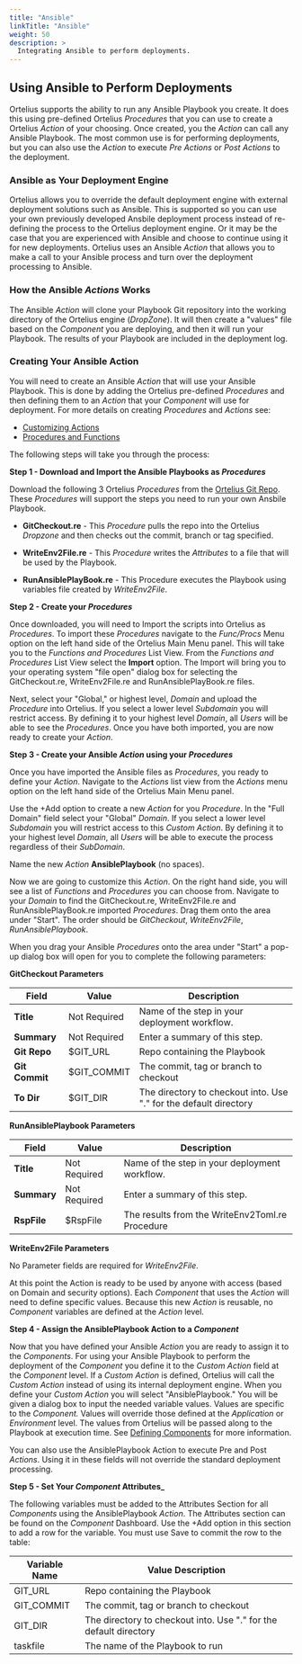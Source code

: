 ```yaml
---
title: "Ansible"
linkTitle: "Ansible"
weight: 50
description: >
  Integrating Ansible to perform deployments.
---
```


## Using Ansible to Perform Deployments

Ortelius supports the ability to run any Ansible Playbook you create.  It does this using pre-defined Ortelius _Procedures_ that you can use to create a Ortelius _Action_ of your choosing.  Once created, you the _Action_ can call any Ansible Playbook. The most common use is for performing deployments, but you can also use the _Action_ to execute _Pre Actions_ or _Post Actions_ to the deployment.

### Ansible as Your Deployment Engine

Ortelius allows you to override the default deployment engine with external deployment solutions such as Ansible. This is supported so you can use your own previously developed Ansbile deployment process instead of re-defining the process to the Ortelius deployment engine.  Or it may be the case that you are experienced with Ansible and choose to continue using it for new deployments. Ortelius uses an Ansible _Action_ that allows you to make a call to your Ansible process and turn over the deployment processing to Ansible.

### How the Ansible _Actions_ Works

The Ansible _Action_ will clone your Playbook Git repository into the working directory of the Ortelius engine (_DropZone_). It will then create a "values" file based on the _Component_ you are deploying, and then it will run your Playbook. The results of your Playbook are included in the deployment log.

### Creating Your Ansible Action

You will need to create an Ansible _Action_ that will use your Ansible Playbook. This is done by adding the Ortelius pre-defined _Procedures_ and then defining them to an _Action_ that your _Component_ will use for deployment.  For more details on creating _Procedures_ and _Actions_ see:

- [Customizing Actions](/userguide/first-steps/2-define-your-actions/)
- [Procedures and Functions](/userguide/customizations/2-define-your-functions-and-procedures/)

The following steps will take you through the process:

**Step 1 - Download and Import the Ansible Playbooks as _Procedures_**

Download the following 3 Ortelius _Procedures_ from the [Ortelius Git Repo](https://github.com/ortelius/ortelius/blob/master/procedures/). These _Procedures_ will support the steps you need to run your own Ansbile Playbook.

- **GitCheckout.re** - This _Procedure_ pulls the repo into the Ortelius _Dropzone_ and then checks out the commit, branch or tag specified.

- **WriteEnv2File.re** - This _Procedure_ writes the _Attributes_ to a file that will be used by the Playbook.

- **RunAnsiblePlayBook.re** - This Procedure executes the Playbook using variables file created by _WriteEnv2File_.

**Step 2 - Create your _Procedures_**

Once downloaded, you will need to Import the scripts into Ortelius as _Procedures_. To import these _Procedures_ navigate to the _Func/Procs_ Menu option on the left hand side of the Ortelius Main Menu panel. This will take you to the _Functions and Procedures_ List View. From the _Functions and Procedures_ List View select the **Import** option. The Import will bring you to your operating system "file open" dialog box for selecting the GitCheckout.re, WriteEnv2File.re and RunAnsiblePlayBook.re files.

Next, select your "Global," or highest level, _Domain_ and upload the _Procedure_ into Ortelius. If you select a lower level _Subdomain_ you will restrict access.  By defining it to your highest level _Domain_, all _Users_ will be able to see the _Procedures_. Once you have both imported, you are now ready to create your _Action_.

**Step 3 - Create your Ansible _Action_ using your _Procedures_**

Once you have imported the Ansible files as _Procedures_, you ready to define your _Action_. Navigate to the _Actions_ list view from the _Actions_ menu option on the left hand side of the Ortelius Main Menu panel.

Use the +Add option to create a new _Action_ for you _Procedure_. In the "Full Domain" field select your "Global" _Domain_. If you select a lower level _Subdomain_ you will restrict access to this _Custom Action_.  By defining it to your highest level _Domain_, all _Users_ will be able to execute the process regardless of their _SubDomain_.

Name the new _Action_ **AnsiblePlaybook** (no spaces).

Now we are going to customize this _Action_. On the right hand side, you will see a list of _Functions_ and _Procedures_ you can choose from.  Navigate to your _Domain_ to find the GitCheckout.re, WriteEnv2File.re and RunAnsiblePlayBook.re imported _Procedures_.  Drag them onto the area under "Start". The order should be _GitCheckout_, _WriteEnv2File_, _RunAnsiblePlaybook_.  

When you drag your Ansible _Procedures_ onto the area under "Start" a pop-up dialog box will open for you to complete the following parameters:

**GitCheckout Parameters**

| **Field** | Value | Description |
| --- | --- | --- |
| **Title** | Not Required | Name of the step in your deployment workflow.  |
| **Summary** | Not Required | Enter a summary of this step. | |
| **Git Repo** | $GIT_URL| Repo containing the Playbook |
| **Git Commit** | $GIT_COMMIT | The commit, tag or branch to checkout |
| **To Dir** | $GIT_DIR | The directory to checkout into.  Use "." for the default directory |

**RunAnsiblePlaybook Parameters**

| **Field** | Value | Description |
| --- | --- | --- |
| **Title** | Not Required | Name of the step in your deployment workflow.  |
| **Summary** | Not Required | Enter a summary of this step. | |
| **RspFile** | $RspFile | The results from the WriteEnv2Toml.re Procedure |

**WriteEnv2File Parameters**

No Parameter fields are required for _WriteEnv2File_.

At this point the Action is ready to be used by anyone with access (based on Domain and security options). Each _Component_ that uses the _Action_ will need to define specific values. Because this new _Action_ is reusable, no _Component_ variables are defined at the _Action_ level.

**Step 4 - Assign the AnsiblePlaybook Action to a _Component_**

Now that you have defined your Ansible _Action_ you are ready to assign it to the _Components_. For using your Ansible Playbook to perform the deployment of the _Component_ you define it to the _Custom Action_ field at the _Component_ level.  If a _Custom Action_ is defined, Ortelius will call the _Custom Action_ instead of using its internal deployment engine. When you define your _Custom Action_ you will select "AnsiblePlaybook." You will be given a dialog box to input the needed variable values. Values are specific to the _Component._ Values will override those defined at the _Application_ or _Environment_ level. The values from Ortelius will be passed along to the Playbook at execution time. See [Defining Components](/userguide/publishing-components/2-define-components/) for more information.

You can also use the AnsiblePlaybook Action to execute Pre and Post _Actions_. Using it in these fields will not override the standard deployment processing.

**Step 5 - Set Your _Component_ Attributes_**

The following variables must be added to the Attributes Section for all  _Components_ using the AnsiblePlaybook _Action_.  The Attributes section can be found on the _Component_ Dashboard.  Use the +Add option in this section to add a row for the variable. You must use Save to commit the row to the table:

| Variable Name | Value Description |
|--- | --- |
| GIT_URL| Repo containing the Playbook |
| GIT_COMMIT | The commit, tag or branch to checkout |
| GIT_DIR | The directory to checkout into.  Use "." for the default directory |
| taskfile | The name of the Playbook to run |
